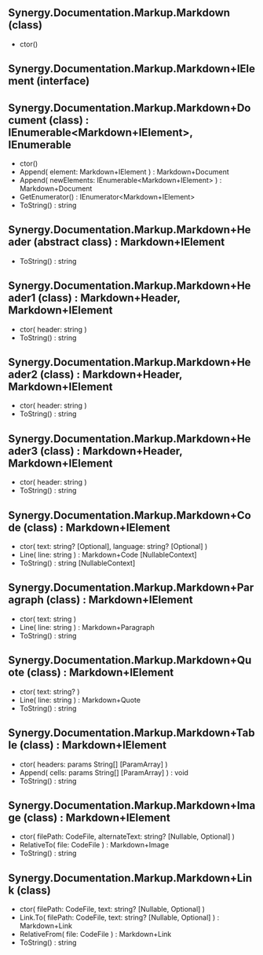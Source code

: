 ﻿## Synergy.Documentation.Markup.Markdown (class)
 - ctor()

## Synergy.Documentation.Markup.Markdown+IElement (interface)

## Synergy.Documentation.Markup.Markdown+Document (class) : IEnumerable<Markdown+IElement>, IEnumerable
 - ctor()
 - Append(
     element: Markdown+IElement
   ) : Markdown+Document
 - Append(
     newElements: IEnumerable<Markdown+IElement>
   ) : Markdown+Document
 - GetEnumerator() : IEnumerator<Markdown+IElement>
 - ToString() : string

## Synergy.Documentation.Markup.Markdown+Header (abstract class) : Markdown+IElement
 - ToString() : string

## Synergy.Documentation.Markup.Markdown+Header1 (class) : Markdown+Header, Markdown+IElement
 - ctor(
     header: string
   )
 - ToString() : string

## Synergy.Documentation.Markup.Markdown+Header2 (class) : Markdown+Header, Markdown+IElement
 - ctor(
     header: string
   )
 - ToString() : string

## Synergy.Documentation.Markup.Markdown+Header3 (class) : Markdown+Header, Markdown+IElement
 - ctor(
     header: string
   )
 - ToString() : string

## Synergy.Documentation.Markup.Markdown+Code (class) : Markdown+IElement
 - ctor(
     text: string? [Optional],
     language: string? [Optional]
   )
 - Line(
     line: string
   ) : Markdown+Code [NullableContext]
 - ToString() : string [NullableContext]

## Synergy.Documentation.Markup.Markdown+Paragraph (class) : Markdown+IElement
 - ctor(
     text: string
   )
 - Line(
     line: string
   ) : Markdown+Paragraph
 - ToString() : string

## Synergy.Documentation.Markup.Markdown+Quote (class) : Markdown+IElement
 - ctor(
     text: string?
   )
 - Line(
     line: string
   ) : Markdown+Quote
 - ToString() : string

## Synergy.Documentation.Markup.Markdown+Table (class) : Markdown+IElement
 - ctor(
     headers: params String[] [ParamArray]
   )
 - Append(
     cells: params String[] [ParamArray]
   ) : void
 - ToString() : string

## Synergy.Documentation.Markup.Markdown+Image (class) : Markdown+IElement
 - ctor(
     filePath: CodeFile,
     alternateText: string? [Nullable, Optional]
   )
 - RelativeTo(
     file: CodeFile
   ) : Markdown+Image
 - ToString() : string

## Synergy.Documentation.Markup.Markdown+Link (class)
 - ctor(
     filePath: CodeFile,
     text: string? [Nullable, Optional]
   )
 - Link.To(
     filePath: CodeFile,
     text: string? [Nullable, Optional]
   ) : Markdown+Link
 - RelativeFrom(
     file: CodeFile
   ) : Markdown+Link
 - ToString() : string

